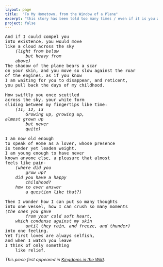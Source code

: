 ```yaml
---
layout: page
title:  "To My Hometown, from the Window of a Plane"
excerpt: "this story has been told too many times / even if it is you and I who tell it"
project: false
---
```


<pre>
And if I could compel you
into existence, you would move
like a cloud across the sky
	<i>(light from below
		but heavy from
	above)</i>
The shadow of the plane bears a scar
on your skin, and you move so slow against the roar
of the engines, as if you know
I am waiting for you to disappear, and reticent,
you pull back the days of my childhood.

How swiftly you once scuttled
across the sky, your white form 
sliding between my fingertips like time:
	<i>(11, 12, 13
		Growing up, growing up, 
almost grown up
		but never
		quite)</i>

I am now old enough
to speak of Home as a lover, whose presence
is tender yet leaden weight.
I am young enough to have never
known anyone else, a pleasure that almost
feels like pain-
	<i>(where did you
		grow up?	
	did you have a happy
		childhood?
	how to ever answer
		a question like that?)</i>

Then I wonder how I can put so many thoughts
into one vessel, how I can crush so many moments
<i>(the ones you gave
		from your cold soft heart, 
	which condense against my skin
		until they rain, and freeze, and thunder)</i>
into one feeling.
Yet first loves are always selfish,
and when I watch you leave
I think of only something
	like relief.
</pre>

*This piece first appeared in [Kingdoms in the Wild](https://www.kingdomsinthewild.com/).*
